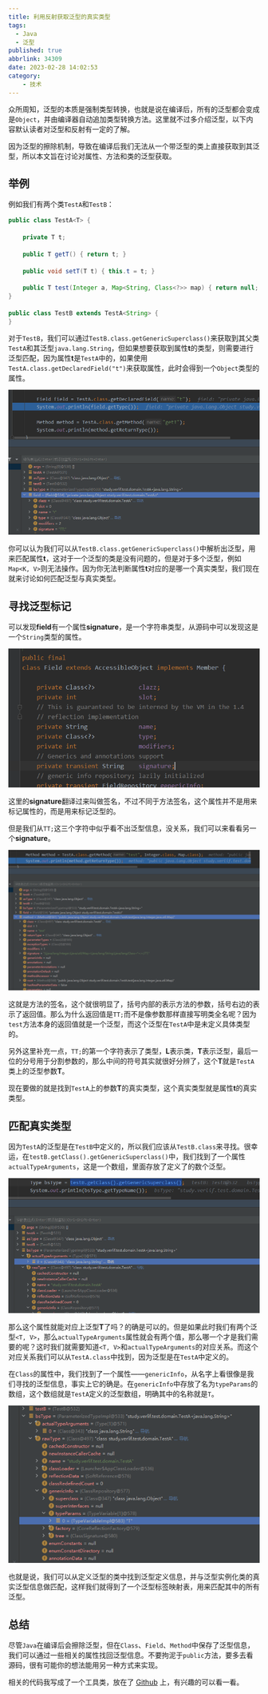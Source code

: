 ```yaml
---
title: 利用反射获取泛型的真实类型
tags:
  - Java
  - 泛型
published: true
abbrlink: 34309
date: 2023-02-28 14:02:53
category:
	- 技术
---
```

众所周知，泛型的本质是强制类型转换，也就是说在编译后，所有的泛型都会变成是`Object`，并由编译器自动追加类型转换方法。这里就不过多介绍泛型，以下内容默认读者对泛型和反射有一定的了解。

因为泛型的擦除机制，导致在编译后我们无法从一个带泛型的类上直接获取到其泛型，所以本文旨在讨论对属性、方法和类的泛型获取。

## 举例

例如我们有两个类`TestA`和`TestB`：

```java
public class TestA<T> {

    private T t;

    public T getT() { return t; }

    public void setT(T t) { this.t = t; }

    public T test(Integer a, Map<String, Class<?>> map) { return null; }
}

public class TestB extends TestA<String> {
}
```

对于`TestB`，我们可以通过`TestB.class.getGenericSuperclass()`来获取到其父类`TestA`和其泛型`java.lang.String`，但如果想要获取到属性**t**的类型，则需要进行泛型匹配，因为属性**t**是`TestA`中的，如果使用`TestA.class.getDeclaredField("t")`来获取属性，此时会得到一个`Object`类型的属性。

![属性参数](/images/1706076307613.png)

你可以认为我们可以从`TestB.class.getGenericSuperclass()`中解析出泛型，用来匹配属性**t**，这对于一个泛型的类是没有问题的，但是对于多个泛型，例如`Map<K, V>`则无法操作。因为你无法判断属性**t**对应的是哪一个真实类型，我们现在就来讨论如何匹配泛型与真实类型。

## 寻找泛型标记

可以发现**field**有一个属性**signature**，是一个字符串类型，从源码中可以发现这是一个`String`类型的属性。

![Field类](/images/1706076379241.png)

这里的**signature**翻译过来叫做签名，不过不同于方法签名，这个属性并不是用来标记属性的，而是用来标记泛型的。

但是我们从`TT;`这三个字符中似乎看不出泛型信息，没关系，我们可以来看看另一个**signature**。

![方法签名](/images/1706076425924.png)

这就是方法的签名，这个就很明显了，括号内部的表示方法的参数，括号右边的表示了返回值。那么为什么返回值是`TT;`而不是像参数那样直接写明类全名呢？因为`test`方法本身的返回值就是一个泛型，而这个泛型在`TestA`中是未定义具体类型的。

另外这里补充一点，`TT;`的第一个字符表示了类型，**L**表示类，**T**表示泛型，最后一位的分号用于分割参数的，那么中间的符号其实就很好分辨了，这个**T**就是`TestA`类上的泛型参数**T**。

现在要做的就是找到`TestA`上的参数**T**的真实类型，这个真实类型就是属性**t**的真实类型。

## 匹配真实类型

因为`TestA`的泛型是在`TestB`中定义的，所以我们应该从`TestB.class`来寻找。很幸运，在`testB.getClass().getGenericSuperclass()`中，我们找到了一个属性`actualTypeArguments`，这是一个数组，里面存放了定义了的数个泛型。

![真实类型参数列](/images/1706076467631.png)

那么这个属性就能对应上泛型**T**了吗？的确是可以的。但是如果此时我们有两个泛型`<T, V>`，那么`actualTypeArguments`属性就会有两个值，那么哪一个才是我们需要的呢？这时我们就需要知道`<T, V>`和`actualTypeArguments`的对应关系。而这个对应关系我们可以从`TestA.class`中找到，因为泛型是在`TestA`中定义的。

在`Class`的属性中，我们找到了一个属性——`genericInfo`，从名字上看很像是我们寻找的泛型信息，事实上它的确是。在`genericInfo`中存放了名为`typeParams`的数组，这个数组就是`TestA`定义的泛型数组，明确其中的名称就是`T`。

![类型参数对应](/images/1706076520837.png)

也就是说，我们可以从定义泛型的类中找到泛型定义信息，并与泛型实例化类的真实泛型信息做匹配，这样我们就得到了一个泛型标签映射表，用来匹配其中的所有泛型。

## 总结

尽管`Java`在编译后会擦除泛型，但在`Class`、`Field`、`Method`中保存了泛型信息，我们可以通过一些相关的属性找回泛型信息。不要拘泥于`public`方法，要多去看源码，很有可能你的想法能用另一种方式来实现。

相关的代码我写成了一个工具类，放在了 [Github](https://github.com/Verlif/reflection-kit) 上，有兴趣的可以看一看。